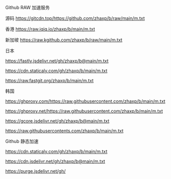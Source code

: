 Github RAW 加速服务

源码 https://gitcdn.top/https://github.com/zhaxp/b/raw/main/m.txt

香港 https://raw.iqiq.io/zhaxp/b/main/m.txt

新加坡 https://raw.kgithub.com/zhaxp/b/raw/main/m.txt

日本

https://fastly.jsdelivr.net/gh/zhaxp/b@main/m.txt

https://cdn.staticaly.com/gh/zhaxp/b/main/m.txt

https://raw.fastgit.org/zhaxp/b/main/m.txt

韩国

https://ghproxy.com/https://raw.githubusercontent.com/zhaxp/b/main/m.txt

https://ghproxy.net/https://raw.githubusercontent.com/zhaxp/b/main/m.txt

https://gcore.jsdelivr.net/gh/zhaxp/b@main/m.txt

https://raw.githubusercontents.com/zhaxp/b/main/m.txt

Github 静态加速

https://cdn.staticaly.com/gh/zhaxp/b/main/m.txt

https://cdn.jsdelivr.net/gh/zhaxp/b@main/m.txt

https://purge.jsdelivr.net/gh/
